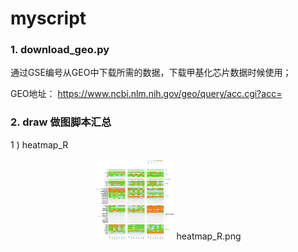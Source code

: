 # myscript

### 1.	download_geo.py

通过GSE编号从GEO中下载所需的数据，下载甲基化芯片数据时候使用；

GEO地址： https://www.ncbi.nlm.nih.gov/geo/query/acc.cgi?acc=

### 2.  draw  做图脚本汇总

1 )  heatmap_R

<center>
<img src="https://raw.githubusercontent.com/redpanda2017/myscript/master/draw/heatmap_R/heatmap_r.png" width="25%" height="25%" />
 heatmap_R.png
</center>

